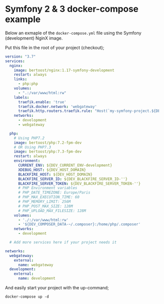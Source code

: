 # Symfony 2 & 3 docker-compose example

Below an exmaple of the `docker-compose.yml` file using the Symfony (development) NginX image.

Put this file in the root of your project (checkout);

```yaml
version: "3.7"
services:
  nginx:
    image: bertoost/nginx:1.17-symfony-development
    restart: always
    links:
      - php:php
    volumes:
      - ".:/var/www/html:rw"
    labels:
      traefik.enable: 'true'
      traefik.docker.network: 'webgateway'
      traefik.http.routers.traefik.rule: "Host(`my-symfony-project.${DEV_HOST_DOMAIN:-local}`)"
    networks:
      - development
      - webgateway

  php:
    # Using PHP7.2
    image: bertoost/php:7.2-fpm-dev
    # OR Using PHP7.3
    image: bertoost/php:7.3-fpm-dev
    restart: always
    environment:
      CURRENT_ENV: ${DEV_CURRENT_ENV-development}
      XDEBUG_HOST: ${DEV_HOST_DOMAIN}
      BLACKFIRE_HOST: ${DEV_HOST_DOMAIN}
      BLACKFIRE_SERVER_ID: ${DEV_BLACKFIRE_SERVER_ID-''}
      BLACKFIRE_SERVER_TOKEN: ${DEV_BLACKFIRE_SERVER_TOKEN-''}
      # PHP Environment variables
      # PHP_DATE_TIMEZONE: Europe/Paris
      # PHP_MAX_EXECUTION_TIME: 60
      # PHP_MEMORY_LIMIT: 256M
      # PHP_POST_MAX_SIZE: 128M
      # PHP_UPLOAD_MAX_FILESIZE: 128M
    volumes:
      - './:/var/www/html:rw'
      - '${DEV_COMPOSER_DATA-~/.composer}:/home/php/.composer'
    networks:
      - development

  # Add more services here if your project needs it

networks:
  webgateway:
    external:
      name: webgateway
  development:
    external:
      name: development
```

And easily start your project with the up-command;

```terminal
docker-compose up -d
```